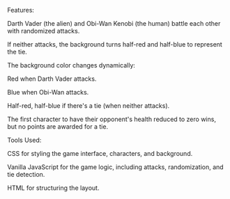 Features:

Darth Vader (the alien) and Obi-Wan Kenobi (the human) battle each other with randomized attacks.

If neither attacks, the background turns half-red and half-blue to represent the tie.

The background color changes dynamically:

Red when Darth Vader attacks.

Blue when Obi-Wan attacks.

Half-red, half-blue if there's a tie (when neither attacks).

The first character to have their opponent's health reduced to zero wins, but no points are awarded for a tie.

Tools Used:

CSS for styling the game interface, characters, and background.

Vanilla JavaScript for the game logic, including attacks, randomization, and tie detection.

HTML for structuring the layout.
